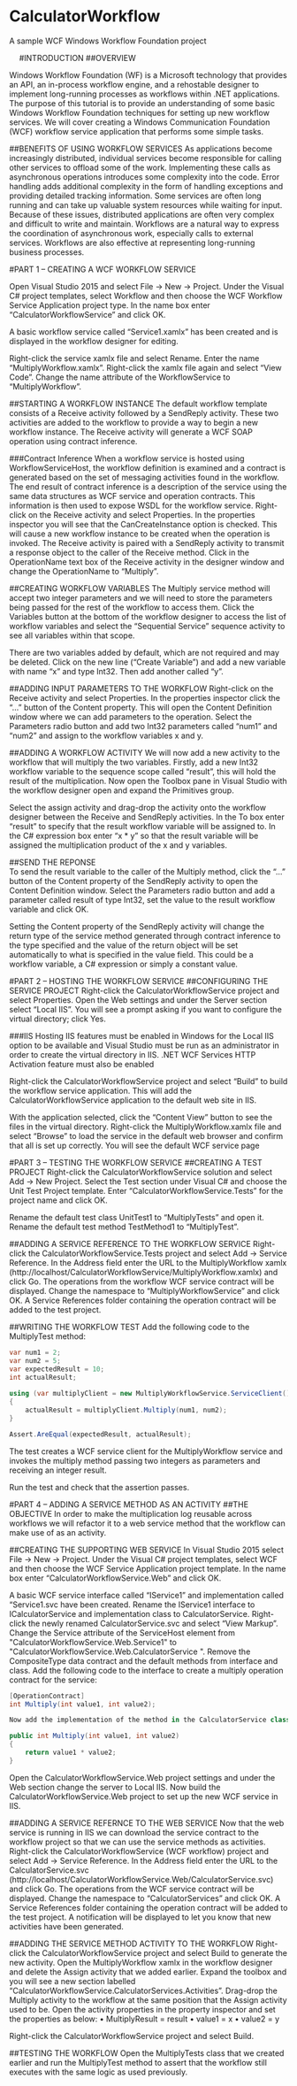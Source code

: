 # CalculatorWorkflow
A sample WCF Windows Workflow Foundation project

 
#INTRODUCTION
##OVERVIEW

Windows Workflow Foundation (WF) is a Microsoft technology that provides an API, an in-process workflow engine, and a rehostable designer to implement long-running processes as workflows within .NET applications.
The purpose of this tutorial is to provide an understanding of some basic Windows Workflow Foundation techniques for setting up new workflow services.
We will cover creating a Windows Communication Foundation (WCF) workflow service application that performs some simple tasks.

##BENEFITS OF USING WORKFLOW SERVICES
As applications become increasingly distributed, individual services become responsible for calling other services to offload some of the work. Implementing these calls as asynchronous operations introduces some complexity into the code. Error handling adds additional complexity in the form of handling exceptions and providing detailed tracking information. Some services are often long running and can take up valuable system resources while waiting for input. Because of these issues, distributed applications are often very complex and difficult to write and maintain. Workflows are a natural way to express the coordination of asynchronous work, especially calls to external services. Workflows are also effective at representing long-running business processes.

 
#PART 1 – CREATING A WCF WORKFLOW SERVICE

Open Visual Studio 2015 and select File -> New -> Project.
Under the Visual C# project templates, select Workflow and then choose the WCF Workflow Service Application project type.
In the name box enter “CalculatorWorkflowService” and click OK.
 
A basic workflow service called “Service1.xamlx” has been created and is displayed in the workflow designer for editing.
 
Right-click the service xamlx file and select Rename. Enter the name “MultiplyWorkflow.xamlx”. Right-click the xamlx file again and select “View Code”. Change the name attribute of the WorkflowService to “MultiplyWorkflow”.

##STARTING A WORKFLOW INSTANCE
The default workflow template consists of a Receive activity followed by a SendReply activity. These two activities are added to the workflow to provide a way to begin a new workflow instance. The Receive activity will generate a WCF SOAP operation using contract inference. 

###Contract Inference
When a workflow service is hosted using WorkflowServiceHost, the workflow definition is examined and a contract is generated based on the set of messaging activities found in the workflow. The end result of contract inference is a description of the service using the same data structures as WCF service and operation contracts. This information is then used to expose WSDL for the workflow service.
Right-click on the Receive activity and select Properties. In the properties inspector you will see that the CanCreateInstance option is checked. This will cause a new workflow instance to be created when the operation is invoked.
The Receive activity is paired with a SendReply activity to transmit a response object to the caller of the Receive method.
Click in the OperationName text box of the Receive activity in the designer window and change the OperationName to “Multiply”.
 
##CREATING WORKFLOW VARIABLES
The Multiply service method will accept two integer parameters and we will need to store the parameters being passed for the rest of the workflow to access them.
Click the Variables button at the bottom of the workflow designer to access the list of workflow variables and select the “Sequential Service” sequence activity to see all variables within that scope.
 
There are two variables added by default, which are not required and may be deleted. 
Click on the new line (“Create Variable”) and add a new variable with name “x” and type Int32. Then add another called “y”.
 
##ADDING INPUT PARAMETERS TO THE WORKFLOW
Right-click on the Receive activity and select Properties. In the properties inspector click the “…” button of the Content property. This will open the Content Definition window where we can add parameters to the operation.
Select the Parameters radio button and add two Int32 parameters called “num1” and “num2” and assign to the workflow variables x and y.
 
##ADDING A WORKFLOW ACTIVITY
We will now add a new activity to the workflow that will multiply the two variables. Firstly, add a new Int32 workflow variable to the sequence scope called “result”, this will hold the result of the multiplication.
Now open the Toolbox pane in Visual Studio with the workflow designer open and expand the Primitives group.
 
Select the assign activity and drag-drop the activity onto the workflow designer between the Receive and SendReply activities.
In the To box enter “result” to specify that the result workflow variable will be assigned to. In the C# expression box enter “x * y” so that the result variable will be assigned the multiplication product of the x and y variables.
 
##SEND THE REPONSE	
To send the result variable to the caller of the Multiply method, click the “…” button of the Content property of the SendReply activity to open the Content Definition window.
Select the Parameters radio button and add a parameter called result of type Int32, set the value to the result workflow variable and click OK.
 
Setting the Content property of the SendReply activity will change the return type of the service method generated through contract inference to the type specified and the value of the return object will be set automatically to what is specified in the value field. This could be a workflow variable, a C# expression or simply a constant value.

#PART 2 – HOSTING THE WORKFLOW SERVICE
##CONFIGURING THE SERVICE PROJECT
Right-click the CalculatorWorkflowService project and select Properties. Open the Web settings and under the Server section select “Local IIS”. You will see a prompt asking if you want to configure the virtual directory; click Yes.

###IIS Hosting
IIS features must be enabled in Windows for the Local IIS option to be available and Visual Studio must be run as an administrator in order to create the virtual directory in IIS.
.NET WCF Services HTTP Activation feature must also be enabled
 
Right-click the CalculatorWorkflowService project and select “Build” to build the workflow service application. This will add the CalculatorWorkflowService application to the default web site in IIS.
 
With the application selected, click the “Content View” button to see the files in the virtual directory. Right-click the MultiplyWorkflow.xamlx file and select “Browse” to load the service in the default web browser and confirm that all is set up correctly. You will see the default WCF service page
 

#PART 3 – TESTING THE WORKFLOW SERVICE
##CREATING A TEST PROJECT
Right-click the CalculatorWorkflowService solution and select Add -> New Project.
Select the Test section under Visual C# and choose the Unit Test Project template.
Enter “CalculatorWorkflowService.Tests” for the project name and click OK.
 
Rename the default test class UnitTest1 to “MultiplyTests” and open it. Rename the default test method TestMethod1 to “MultiplyTest”.

##ADDING A SERVICE REFERENCE TO THE WORKFLOW SERVICE
Right-click the CalculatorWorkflowService.Tests project and select Add -> Service Reference.
In the Address field enter the URL to the MultiplyWorkflow xamlx (http://localhost/CalculatorWorkflowService/MultiplyWorkflow.xamlx) and click Go. The operations from the workflow WCF service contract will be displayed. Change the namespace to “MultiplyWorkflowService” and click OK. A Service References folder containing the operation contract will be added to the test project.

##WRITING THE WORKFLOW TEST
Add the following code to the MultiplyTest method:

```C#
var num1 = 2;
var num2 = 5;
var expectedResult = 10;
int actualResult;
	
using (var multiplyClient = new MultiplyWorkflowService.ServiceClient())
{
    actualResult = multiplyClient.Multiply(num1, num2);
}

Assert.AreEqual(expectedResult, actualResult);
```

The test creates a WCF service client for the MultiplyWorkflow service and invokes the multiply method passing two integers as parameters and receiving an integer result.

Run the test and check that the assertion passes.

#PART 4 – ADDING A SERVICE METHOD AS AN ACTIVITY
##THE OBJECTIVE
In order to make the multiplication log reusable across workflows we will refactor it to a web service method that the workflow can make use of as an activity.

##CREATING THE SUPPORTING WEB SERVICE
In Visual Studio 2015 select File -> New -> Project.
Under the Visual C# project templates, select WCF and then choose the WCF Service Application project template.
In the name box enter “CalculatorWorkflowService.Web” and click OK.
 
A basic WCF service interface called “IService1” and implementation called “Service1.svc have been created.
Rename the IService1 interface to ICalculatorService and implementation class to CalculatorService.
Right-click the newly renamed CalculatorService.svc and select “View Markup”. Change the Service attribute of the ServiceHost element from "CalculatorWorkflowService.Web.Service1" to "CalculatorWorkflowService.Web.CalculatorService ".
Remove the CompositeType data contract and the default methods from interface and class.
Add the following code to the interface to create a multiply operation contract for the service:

```C#
[OperationContract]
int Multiply(int value1, int value2);

Now add the implementation of the method in the CalculatorService class:

public int Multiply(int value1, int value2)
{
    return value1 * value2;
}
```

Open the CalculatorWorkflowService.Web project settings and under the Web section change the server to Local IIS.
Now build the CalculatorWorkflowService.Web project to set up the new WCF service in IIS.

##ADDING A SERVICE REFERNCE TO THE WEB SERVICE
Now that the web service is running in IIS we can download the service contract to the workflow project so that we can use the service methods as activities.
Right-click the CalculatorWorkflowService (WCF workflow) project and select Add -> Service Reference.
In the Address field enter the URL to the CalculatorService.svc (http://localhost/CalculatorWorkflowService.Web/CalculatorService.svc) and click Go. The operations from the WCF service contract will be displayed. Change the namespace to “CalculatorServices” and click OK. A Service References folder containing the operation contract will be added to the test project.
A notification will be displayed to let you know that new activities have been generated.
 
##ADDING THE SERVICE METHOD ACTIVITY TO THE WORKFLOW
Right-click the CalculatorWorkflowService project and select Build to generate the new activity.
Open the MultiplyWorkflow xamlx in the workflow designer and delete the Assign activity that we added earlier.
Expand the toolbox and you will see a new section labelled “CalculatorWorkflowService.CalculatorServices.Activities”.
Drag-drop the Multiply activity to the workflow at the same position that the Assign activity used to be.
Open the activity properties in the property inspector and set the properties as below:
•	MultiplyResult = result
•	value1 = x
•	value2 = y

Right-click the CalculatorWorkflowService project and select Build.

##TESTING THE WORKFLOW
Open the MultiplyTests class that we created earlier and run the MultiplyTest method to assert that the workflow still executes with the same logic as used previously.
